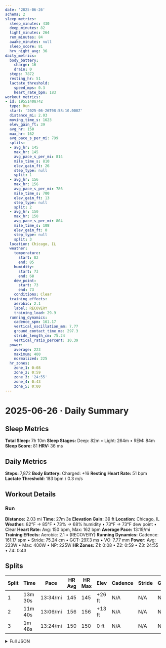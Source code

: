 ```yaml
---
date: '2025-06-26'
schema: 2
sleep_metrics:
  sleep_minutes: 430
  deep_minutes: 82
  light_minutes: 264
  rem_minutes: 84
  awake_minutes: null
  sleep_score: 81
  hrv_night_avg: 36
daily_metrics:
  body_battery:
    charge: 16
    drain: 0
  steps: 7872
  resting_hr: 51
  lactate_threshold:
    speed_mps: 0.3
    heart_rate_bpm: 183
workout_metrics:
- id: 19551408742
  type: Run
  start: '2025-06-26T08:58:10.000Z'
  distance_mi: 2.03
  moving_time_s: 1623
  elev_gain_ft: 39
  avg_hr: 150
  max_hr: 162
  avg_pace_s_per_mi: 799
  splits:
  - avg_hr: 145
    max_hr: 145
    avg_pace_s_per_mi: 814
    mile_time_s: 810
    elev_gain_ft: 26
    step_type: null
    split: 1
  - avg_hr: 156
    max_hr: 156
    avg_pace_s_per_mi: 786
    mile_time_s: 700
    elev_gain_ft: 13
    step_type: null
    split: 2
  - avg_hr: 150
    max_hr: 150
    avg_pace_s_per_mi: 804
    mile_time_s: 108
    elev_gain_ft: 0
    step_type: null
    split: 3
  location: Chicago, IL
  weather:
    temperature:
      start: 82
      end: 85
    humidity:
      start: 73
      end: 68
    dew_point:
      start: 73
      end: 73
    conditions: Clear
  training_effects:
    aerobic: 2.1
    label: RECOVERY
    training_load: 29.9
  running_dynamics:
    cadence_spm: 161.17
    vertical_oscillation_mm: 7.77
    ground_contact_time_ms: 297.3
    stride_length_cm: 75.24
    vertical_ratio_percent: 10.39
  power:
    average: 223
    maximum: 400
    normalized: 225
  hr_zones:
    zone_1: 0:08
    zone_2: 0:59
    zone_3: '24:55'
    zone_4: 0:43
    zone_5: 0:00
---
```

# 2025-06-26 · Daily Summary

## Sleep Metrics
**Total Sleep:** 7h 10m
**Sleep Stages:** Deep: 82m • Light: 264m • REM: 84m
**Sleep Score:** 81
**HRV:** 36 ms

## Daily Metrics
**Steps:** 7,872
**Body Battery:** Charged: +16
**Resting Heart Rate:** 51 bpm
**Lactate Threshold:** 183 bpm / 0.3 m/s

## Workout Details
### Run
**Distance:** 2.03 mi
**Time:** 27m 3s
**Elevation Gain:** 39 ft
**Location:** Chicago, IL
**Weather:** 82°F → 85°F • 73% → 68% humidity • 73°F → 73°F dew point • Clear
**Heart Rate:** Avg: 150 bpm, Max: 162 bpm
**Average Pace:** 13:19/mi
**Training Effects:** Aerobic: 2.1 • (RECOVERY)
**Running Dynamics:** Cadence: 161.17 spm • Stride: 75.24 cm • GCT: 297.3 ms • VO: 7.77 mm
**Power:** Avg: 223W • Max: 400W • NP: 225W
**HR Zones:** Z1: 0:08 • Z2: 0:59 • Z3: 24:55 • Z4: 0:43

## Splits

| Split | Time | Pace | HR Avg | HR Max | Elev | Cadence | Stride | GCT | VO |
|-------|------|------|---------|---------|------|---------|--------|-----|-----|
| 1 | 13m 30s | 13:34/mi | 145 | 145 | +26 ft | N/A | N/A | N/A | N/A |
| 2 | 11m 40s | 13:06/mi | 156 | 156 | +13 ft | N/A | N/A | N/A | N/A |
| 3 | 1m 48s | 13:24/mi | 150 | 150 | 0 ft | N/A | N/A | N/A | N/A |


<details>
<summary>Full JSON</summary>

```json
{
  "date": "2025-06-26",
  "schema": 2,
  "sleep_metrics": {
    "sleep_minutes": 430,
    "deep_minutes": 82,
    "light_minutes": 264,
    "rem_minutes": 84,
    "awake_minutes": null,
    "sleep_score": 81,
    "hrv_night_avg": 36
  },
  "daily_metrics": {
    "body_battery": {
      "charge": 16,
      "drain": 0
    },
    "steps": 7872,
    "resting_hr": 51,
    "lactate_threshold": {
      "speed_mps": 0.3,
      "heart_rate_bpm": 183
    }
  },
  "workout_metrics": [
    {
      "id": 19551408742,
      "type": "Run",
      "start": "2025-06-26T08:58:10.000Z",
      "distance_mi": 2.03,
      "moving_time_s": 1623,
      "elev_gain_ft": 39,
      "avg_hr": 150,
      "max_hr": 162,
      "avg_pace_s_per_mi": 799,
      "splits": [
        {
          "avg_hr": 145,
          "max_hr": 145,
          "avg_pace_s_per_mi": 814,
          "mile_time_s": 810,
          "elev_gain_ft": 26,
          "step_type": null,
          "split": 1
        },
        {
          "avg_hr": 156,
          "max_hr": 156,
          "avg_pace_s_per_mi": 786,
          "mile_time_s": 700,
          "elev_gain_ft": 13,
          "step_type": null,
          "split": 2
        },
        {
          "avg_hr": 150,
          "max_hr": 150,
          "avg_pace_s_per_mi": 804,
          "mile_time_s": 108,
          "elev_gain_ft": 0,
          "step_type": null,
          "split": 3
        }
      ],
      "location": "Chicago, IL",
      "weather": {
        "temperature": {
          "start": 82,
          "end": 85
        },
        "humidity": {
          "start": 73,
          "end": 68
        },
        "dew_point": {
          "start": 73,
          "end": 73
        },
        "conditions": "Clear"
      },
      "training_effects": {
        "aerobic": 2.1,
        "label": "RECOVERY",
        "training_load": 29.9
      },
      "running_dynamics": {
        "cadence_spm": 161.17,
        "vertical_oscillation_mm": 7.77,
        "ground_contact_time_ms": 297.3,
        "stride_length_cm": 75.24,
        "vertical_ratio_percent": 10.39
      },
      "power": {
        "average": 223,
        "maximum": 400,
        "normalized": 225
      },
      "hr_zones": {
        "zone_1": "0:08",
        "zone_2": "0:59",
        "zone_3": "24:55",
        "zone_4": "0:43",
        "zone_5": "0:00"
      }
    }
  ]
}
```
</details>
